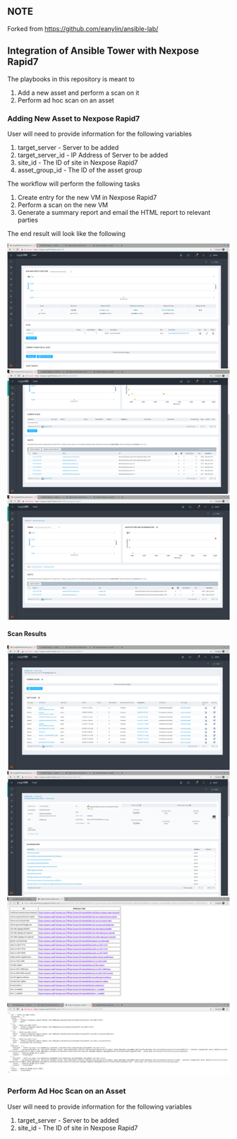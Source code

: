## NOTE
Forked from https://github.com/eanylin/ansible-lab/


## Integration of Ansible Tower with Nexpose Rapid7

The playbooks in this repository is meant to

1. Add a new asset and perform a scan on it
2. Perform ad hoc scan on an asset

### Adding New Asset to Nexpose Rapid7

User will need to provide information for the following variables

1. target_server - Server to be added
2. target_server_id - IP Address of Server to be added
3. site_id - The ID of site in Nexpose Rapid7
4. asset_group_id - The ID of the asset group

The workflow will perform the following tasks

1. Create entry for the new VM in Nexpose Rapid7
2. Perform a scan on the new VM
3. Generate a summary report and email the HTML report to relevant parties

The end result will look like the following

![Alt text](images/Dashboard_After_Adding_VM.png "Dashboard After Adding windows-server1.domain.com")
![Alt text](images/Asset_List_after_Adding_VM.png "Asset List After Adding windows-server1.domain.com")
![Alt text](images/windows_asset_group_after_adding_vm.png "Add windows-server1.domain.com to windows_asset_group")

#### Scan Results

![Alt text](images/Scan_Summary.png "Scan Summary for windows-server1.domain.com")
![Alt text](images/VM_Vulnerabilities.png "List of Vulnerabilities for windows-server1.domain.com")
![Alt text](images/Email_Attachment.png "Email Attachment for the scan results of windows-server1.domain.com")
![Alt text](images/CVE_Expanded_Information.png "Expanded CVE Information for windows-server1.domain.com")


### Perform Ad Hoc Scan on an Asset

User will need to provide information for the following variables

1. target_server - Server to be added
2. site_id - The ID of site in Nexpose Rapid7
